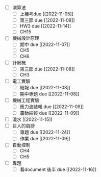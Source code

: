 - [ ] 演算法
	- [ ] 上機考due [[2022-11-05]]
	- [ ] 第三節 due [[2022-11-08]]
	- [ ] HW3 due [[2022-11-14]]
	- [ ] CH15
- [ ] 機械設計原理
	- [ ] 期中 due [[2022-11-07]]
	- [ ] CH5
	- [ ] CH6
- [ ] 計網概
	- [ ] 第三節 due [[2022-11-08]]
	- [ ] CH3
- [ ] 電工實驗
	- [ ] 結報 due [[2022-11-08]]
	- [ ] 期中專題 due [[2022-11-08]]
- [ ] 機械工程實驗
	- [ ] 應力波結報 due [[2022-11-09]]
	- [ ] 震動結報 due [[2022-11-09]]
- [ ] 澆水 [[2022-11-15]]
- [ ] 巨人的肩膀
	- [ ] 專題 due [[2022-11-24]]
	- [ ] 作業 due [[2022-11-09]]
- [ ] 自動控制
	- [ ] CH4
	- [ ] CH5
- [ ] 專題
	- [ ] 看document 後半 due [[2022-11-16]]